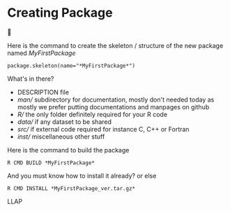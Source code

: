 # Creating Package

🖖 

Here is the command to create the skeleton / structure of the new package named *MyFirstPackage*

    
    package.skeleton(name="*MyFirstPackage*")
    

What's in there?
* DESCRIPTION file
* *man/* subdirectory for documentation, mostly don't needed today as mostly we prefer putting documentations and manpages on github
* *R/* the only folder definitely required for your R code
* *data/* if any dataset to be shared
* *src/* if external code required for instance C, C++ or Fortran
* *inst/* miscellaneous other stuff

Here is the command to build the package

    
    R CMD BUILD *MyFirstPackage*
    

And you must know how to install it already? or else

    
    R CMD INSTALL *MyFirstPackage_ver.tar.gz*
    


LLAP
